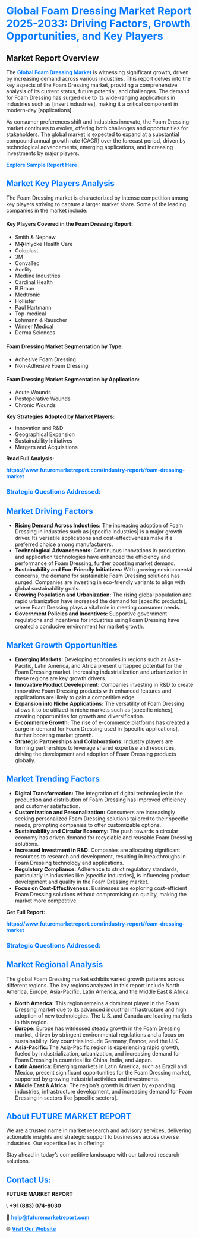 <h1 style="color: #007BFF;">Global Foam Dressing Market Report 2025-2033: Driving Factors, Growth Opportunities, and Key Players</h1>

<section id="overview">
<h2>Market Report Overview</h2>
<p>The <a href="https://www.futuremarketreport.com/industry-report/foam-dressing-market" style="color: #007BFF; text-decoration: none;"><strong>Global Foam Dressing Market</strong></a> is witnessing significant growth, driven by increasing demand across various industries. This report delves into the key aspects of the Foam Dressing market, providing a comprehensive analysis of its current status, future potential, and challenges. The demand for Foam Dressing has surged due to its wide-ranging applications in industries such as [insert industries], making it a critical component in modern-day [applications].</p>
<p>As consumer preferences shift and industries innovate, the Foam Dressing market continues to evolve, offering both challenges and opportunities for stakeholders. The global market is expected to expand at a substantial compound annual growth rate (CAGR) over the forecast period, driven by technological advancements, emerging applications, and increasing investments by major players.</p>
</section>

<section id="overview">
<p><a href="https://www.futuremarketreport.com/request-sample/reportId=26442" style="color: #007BFF; text-decoration: none;"><strong>Explore Sample Report Here</strong></a></p>
</section>

<section id="key-players">
<h2 style="color: #007BFF;">Market Key Players Analysis</h2>
<p>The Foam Dressing market is characterized by intense competition among key players striving to capture a larger market share. Some of the leading companies in the market include:</p>
<h4>Key Players Covered in the Foam Dressing Report:</h4>
<ul><li>Smith &amp; Nephew</li><li>M�lnlycke Health Care</li><li>Coloplast</li><li>3M</li><li>ConvaTec</li><li>Acelity</li><li>Medline Industries</li><li>Cardinal Health</li><li>B.Braun</li><li>Medtronic</li><li>Hollister</li><li>Paul Hartmann</li><li>Top-medical</li><li>Lohmann &amp; Rauscher</li><li>Winner Medical</li><li>Derma Sciences</li></ul>
<h4>Foam Dressing Market Segmentation by Type:</h4>
<ul><li>Adhesive Foam Dressing</li><li>Non-Adhesive Foam Dressing</li></ul>

<h4>Foam Dressing Market Segmentation by Application:</h4>
<ul><li>Acute Wounds</li><li>Postoperative Wounds</li><li>Chronic Wounds</li></ul>
<p><strong>Key Strategies Adopted by Market Players:</strong></p>
<ul>
<li>Innovation and R&D</li>
<li>Geographical Expansion</li>
<li>Sustainability Initiatives</li>
<li>Mergers and Acquisitions</li>
</ul>
</section>

<section>
<p><strong>Read Full Analysis: </strong></p><a href="https://www.futuremarketreport.com/industry-report/foam-dressing-market" style="color: #007BFF; text-decoration: none;"><strong>https://www.futuremarketreport.com/industry-report/foam-dressing-market</strong></a>
<h3 style="color: #007BFF;">Strategic Questions Addressed:</h3>
</section>

<section id="driving-factors">
<h2 style="color: #007BFF;">Market Driving Factors</h2>
<ul>
<li><strong>Rising Demand Across Industries:</strong> The increasing adoption of Foam Dressing in industries such as [specific industries] is a major growth driver. Its versatile applications and cost-effectiveness make it a preferred choice among manufacturers.</li>
<li><strong>Technological Advancements:</strong> Continuous innovations in production and application technologies have enhanced the efficiency and performance of Foam Dressing, further boosting market demand.</li>
<li><strong>Sustainability and Eco-Friendly Initiatives:</strong> With growing environmental concerns, the demand for sustainable Foam Dressing solutions has surged. Companies are investing in eco-friendly variants to align with global sustainability goals.</li>
<li><strong>Growing Population and Urbanization:</strong> The rising global population and rapid urbanization have increased the demand for [specific products], where Foam Dressing plays a vital role in meeting consumer needs.</li>
<li><strong>Government Policies and Incentives:</strong> Supportive government regulations and incentives for industries using Foam Dressing have created a conducive environment for market growth.</li>
</ul>
</section>

<section id="growth-opportunities">
<h2 style="color: #007BFF;">Market Growth Opportunities</h2>
<ul>
<li><strong>Emerging Markets:</strong> Developing economies in regions such as Asia-Pacific, Latin America, and Africa present untapped potential for the Foam Dressing market. Increasing industrialization and urbanization in these regions are key growth drivers.</li>
<li><strong>Innovative Product Development:</strong> Companies investing in R&D to create innovative Foam Dressing products with enhanced features and applications are likely to gain a competitive edge.</li>
<li><strong>Expansion into Niche Applications:</strong> The versatility of Foam Dressing allows it to be utilized in niche markets such as [specific niches], creating opportunities for growth and diversification.</li>
<li><strong>E-commerce Growth:</strong> The rise of e-commerce platforms has created a surge in demand for Foam Dressing used in [specific applications], further boosting market growth.</li>
<li><strong>Strategic Partnerships and Collaborations:</strong> Industry players are forming partnerships to leverage shared expertise and resources, driving the development and adoption of Foam Dressing products globally.</li>
</ul>
</section>

<section id="trending-factors">
<h2 style="color: #007BFF;">Market Trending Factors</h2>
<ul>
<li><strong>Digital Transformation:</strong> The integration of digital technologies in the production and distribution of Foam Dressing has improved efficiency and customer satisfaction.</li>
<li><strong>Customization and Personalization:</strong> Consumers are increasingly seeking personalized Foam Dressing solutions tailored to their specific needs, prompting companies to offer customizable options.</li>
<li><strong>Sustainability and Circular Economy:</strong> The push towards a circular economy has driven demand for recyclable and reusable Foam Dressing solutions.</li>
<li><strong>Increased Investment in R&D:</strong> Companies are allocating significant resources to research and development, resulting in breakthroughs in Foam Dressing technology and applications.</li>
<li><strong>Regulatory Compliance:</strong> Adherence to strict regulatory standards, particularly in industries like [specific industries], is influencing product development and quality in the Foam Dressing market.</li>
<li><strong>Focus on Cost-Effectiveness:</strong> Businesses are exploring cost-efficient Foam Dressing solutions without compromising on quality, making the market more competitive.</li>
</ul>
</section>

<section>
<p><strong>Get Full Report: </strong></p><a href="https://www.futuremarketreport.com/industry-report/foam-dressing-market" style="color: #007BFF; text-decoration: none;"><strong>https://www.futuremarketreport.com/industry-report/foam-dressing-market</strong></a>
<h3 style="color: #007BFF;">Strategic Questions Addressed:</h3>
</section>


<section id="regional-analysis">
<h2 style="color: #007BFF;">Market Regional Analysis</h2>
<p>The global Foam Dressing market exhibits varied growth patterns across different regions. The key regions analyzed in this report include North America, Europe, Asia-Pacific, Latin America, and the Middle East & Africa:</p>
<ul>
<li><strong>North America:</strong> This region remains a dominant player in the Foam Dressing market due to its advanced industrial infrastructure and high adoption of new technologies. The U.S. and Canada are leading markets in this region.</li>
<li><strong>Europe:</strong> Europe has witnessed steady growth in the Foam Dressing market, driven by stringent environmental regulations and a focus on sustainability. Key countries include Germany, France, and the U.K.</li>
<li><strong>Asia-Pacific:</strong> The Asia-Pacific region is experiencing rapid growth, fueled by industrialization, urbanization, and increasing demand for Foam Dressing in countries like China, India, and Japan.</li>
<li><strong>Latin America:</strong> Emerging markets in Latin America, such as Brazil and Mexico, present significant opportunities for the Foam Dressing market, supported by growing industrial activities and investments.</li>
<li><strong>Middle East & Africa:</strong> The region’s growth is driven by expanding industries, infrastructure development, and increasing demand for Foam Dressing in sectors like [specific sectors].</li>
</ul>
</section>

<footer>
<h2 style="color: #007BFF;">About FUTURE MARKET REPORT</h2>
<p>We are a trusted name in market research and advisory services, delivering actionable insights and strategic support to businesses across diverse industries. Our expertise lies in offering:</p>

<p>Stay ahead in today’s competitive landscape with our tailored research solutions.</p>

<h2 style="color: #007BFF;">Contact Us:</h2>
<p><strong>FUTURE MARKET REPORT</strong></p>
<p>📞 <strong>+91 (883) 074-8030</strong></p>
<p>📧 <strong><a href="mailto:help@futuremarketreport.com" style="color: #007BFF;">help@futuremarketreport.com</a></strong></p>
<p>🌐 <strong><a href="https://www.futuremarketreport.com/" style="color: #007BFF;">Visit Our Website</a></strong></p>
</footer>